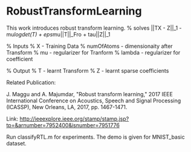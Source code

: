 # RobustTransformLearning
This work introduces robust transform learning. 
% solves ||TX - Z||_1 - mu*logdet(T) + eps*mu||T||_Fro + tau||Z||_1

% Inputs
% X          - Training Data
% numOfAtoms - dimensionaity after Transform
% mu         - regularizer for Tranform
% lambda     - regularizer for coefficient

% Output
% T          - learnt Transform
% Z          - learnt sparse coefficients


Related Publication:

J. Maggu and A. Majumdar, "Robust transform learning," 2017 IEEE International Conference on Acoustics, Speech and Signal Processing (ICASSP), New Orleans, LA, 2017, pp. 1467-1471.

Link: http://ieeexplore.ieee.org/stamp/stamp.jsp?tp=&arnumber=7952400&isnumber=7951776

Run classifyRTL.m for experiments. The demo is given for MNIST_basic dataset. 
